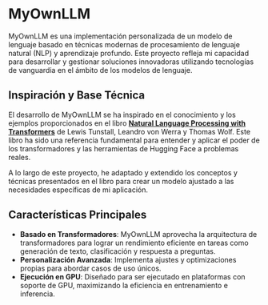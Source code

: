 # MyOwnLLM


MyOwnLLM es una implementación personalizada de un modelo de lenguaje basado en técnicas modernas de procesamiento de lenguaje natural (NLP) y aprendizaje profundo. Este proyecto refleja mi capacidad para desarrollar y gestionar soluciones innovadoras utilizando tecnologías de vanguardia en el ámbito de los modelos de lenguaje.

## Inspiración y Base Técnica

El desarrollo de MyOwnLLM se ha inspirado en el conocimiento y los ejemplos proporcionados en el libro **[Natural Language Processing with Transformers](https://www.oreilly.com/library/view/natural-language-processing/9781098136789/)** de Lewis Tunstall, Leandro von Werra y Thomas Wolf. Este libro ha sido una referencia fundamental para entender y aplicar el poder de los transformadores y las herramientas de Hugging Face a problemas reales.



A lo largo de este proyecto, he adaptado y extendido los conceptos y técnicas presentados en el libro para crear un modelo ajustado a las necesidades específicas de mi aplicación.

## Características Principales

- **Basado en Transformadores**: MyOwnLLM aprovecha la arquitectura de transformadores para lograr un rendimiento eficiente en tareas como generación de texto, clasificación y respuesta a preguntas.
- **Personalización Avanzada**: Implementa ajustes y optimizaciones propias para abordar casos de uso únicos.
- **Ejecución en GPU**: Diseñado para ser ejecutado en plataformas con soporte de GPU, maximizando la eficiencia en entrenamiento e inferencia.

